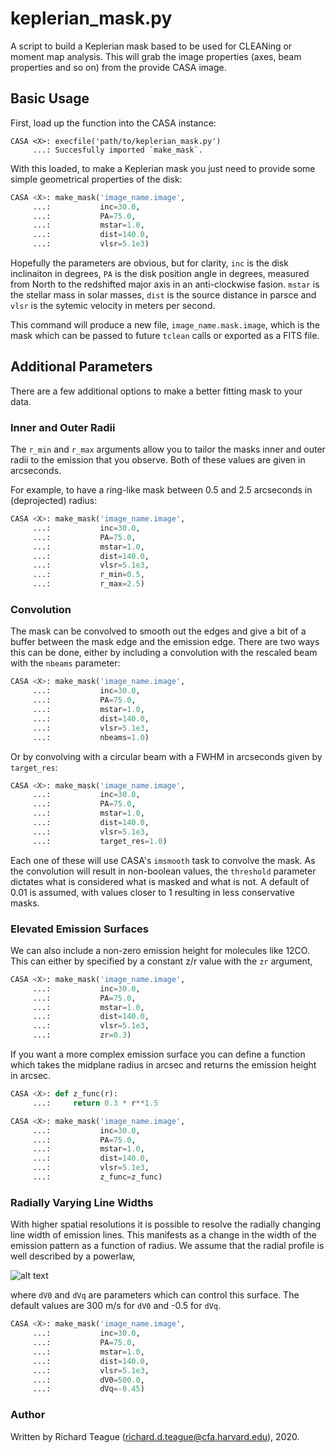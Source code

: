 # keplerian_mask.py

A script to build a Keplerian mask based to be used for CLEANing or moment map analysis. This will grab the image properties (axes, beam properties and so on) from the provide CASA image.

## Basic Usage

First, load up the function into the CASA instance:

```
CASA <X>: execfile('path/to/keplerian_mask.py')
     ...: Succesfully imported `make_mask`.
```

With this loaded, to make a Keplerian mask you just need to provide some simple geometrical properties of the disk:

```python
CASA <X>: make_mask('image_name.image',
     ...:           inc=30.0,
     ...:           PA=75.0,
     ...:           mstar=1.0,
     ...:           dist=140.0,
     ...:           vlsr=5.1e3)         
```

Hopefully the parameters are obvious, but for clarity, `inc` is the disk inclinaiton in degrees, `PA` is the disk position angle in degrees, measured from North to the redshifted major axis in an anti-clockwise fasion. `mstar` is the stellar mass in solar masses, `dist` is the source distance in parsce and `vlsr` is the sytemic velocity in meters per second.

This command will produce a new file, `image_name.mask.image`, which is the mask which can be passed to future `tclean` calls or exported as a FITS file.


## Additional Parameters

There are a few additional options to make a better fitting mask to your data.

### Inner and Outer Radii

The `r_min` and `r_max` arguments allow you to tailor the masks inner and outer radii to the emission that you observe. Both of these values are given in arcseconds.

For example, to have a ring-like mask between 0.5 and 2.5 arcseconds in (deprojected) radius:

```python
CASA <X>: make_mask('image_name.image',
     ...:           inc=30.0,
     ...:           PA=75.0,
     ...:           mstar=1.0,
     ...:           dist=140.0,
     ...:           vlsr=5.1e3,
     ...:           r_min=0.5,
     ...:           r_max=2.5)
```

### Convolution

The mask can be convolved to smooth out the edges and give a bit of a buffer between the mask edge and the emission edge. There are two ways this can be done, either by including a convolution with the rescaled beam with the `nbeams` parameter:

```python
CASA <X>: make_mask('image_name.image',
     ...:           inc=30.0,
     ...:           PA=75.0,
     ...:           mstar=1.0,
     ...:           dist=140.0,
     ...:           vlsr=5.1e3,
     ...:           nbeams=1.0)
```

Or by convolving with a circular beam with a FWHM in arcseconds given by `target_res`:

```python
CASA <X>: make_mask('image_name.image',
     ...:           inc=30.0,
     ...:           PA=75.0,
     ...:           mstar=1.0,
     ...:           dist=140.0,
     ...:           vlsr=5.1e3,
     ...:           target_res=1.0)
```

Each one of these will use CASA's `imsmooth` task to convolve the mask. As the convolution will result in non-boolean values, the `threshold` parameter dictates what is considered what is masked and what is not. A default of 0.01 is assumed, with values closer to 1 resulting in less conservative masks.

### Elevated Emission Surfaces

We can also include a non-zero emission height for molecules like 12CO. This can either by specified by a constant z/r value with the `zr` argument,

```python
CASA <X>: make_mask('image_name.image',
     ...:           inc=30.0,
     ...:           PA=75.0,
     ...:           mstar=1.0,
     ...:           dist=140.0,
     ...:           vlsr=5.1e3,
     ...:           zr=0.3)
```

If you want a more complex emission surface you can define a function which takes the midplane radius in arcsec and returns the emission height in arcsec.

```python
CASA <X>: def z_func(r):
     ...:     return 0.3 * r**1.5

CASA <X>: make_mask('image_name.image',
     ...:           inc=30.0,
     ...:           PA=75.0,
     ...:           mstar=1.0,
     ...:           dist=140.0,
     ...:           vlsr=5.1e3,
     ...:           z_func=z_func)
```

### Radially Varying Line Widths

With higher spatial resolutions it is possible to resolve the radially changing line width of emission lines. This manifests as a change in the width of the emission pattern as a function of radius. We assume that the radial profile is well described by a powerlaw,

![alt text](https://latex.codecogs.com/gif.latex?\Delta&space;V&space;(r)&space;=&space;\Delta&space;V_{0}&space;\times&space;\left(&space;\frac{r}{1^{\prime\prime}}&space;\right)^{\Delta&space;V_q} "Equation 1")

where `dV0` and `dVq` are parameters which can control this surface. The default values are 300 m/s for `dV0` and -0.5 for `dVq`.

```python
CASA <X>: make_mask('image_name.image',
     ...:           inc=30.0,
     ...:           PA=75.0,
     ...:           mstar=1.0,
     ...:           dist=140.0,
     ...:           vlsr=5.1e3,
     ...:           dV0=500.0,
     ...:           dVq=-0.45)
```

### Author

Written by Richard Teague (richard.d.teague@cfa.harvard.edu), 2020.
